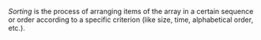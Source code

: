*Sorting* is the process of arranging items of the array in a certain sequence or order according to a specific criterion (like size, time, alphabetical order, etc.).